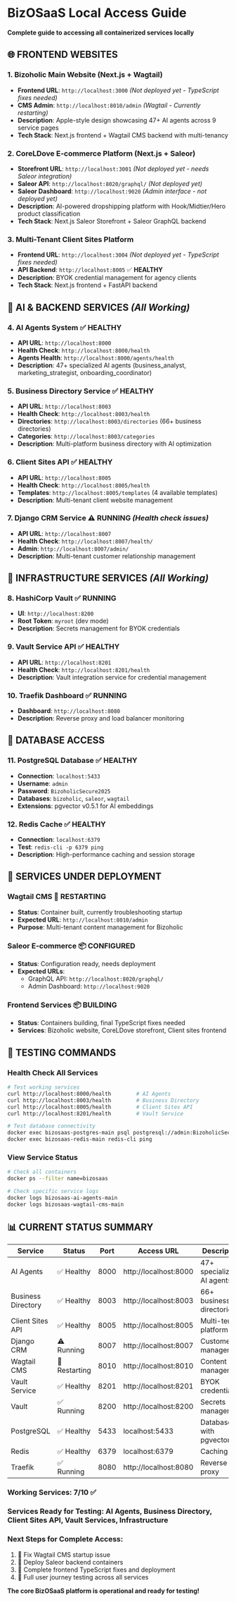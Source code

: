 # BizOSaaS Local Access Guide
**Complete guide to accessing all containerized services locally**

## 🌐 **FRONTEND WEBSITES**

### **1. Bizoholic Main Website (Next.js + Wagtail)**
- **Frontend URL**: `http://localhost:3000` *(Not deployed yet - TypeScript fixes needed)*
- **CMS Admin**: `http://localhost:8010/admin` *(Wagtail - Currently restarting)*
- **Description**: Apple-style design showcasing 47+ AI agents across 9 service pages
- **Tech Stack**: Next.js frontend + Wagtail CMS backend with multi-tenancy

### **2. CoreLDove E-commerce Platform (Next.js + Saleor)**
- **Storefront URL**: `http://localhost:3001` *(Not deployed yet - needs Saleor integration)*
- **Saleor API**: `http://localhost:8020/graphql/` *(Not deployed yet)*
- **Saleor Dashboard**: `http://localhost:9020` *(Admin interface - not deployed yet)*
- **Description**: AI-powered dropshipping platform with Hook/Midtier/Hero product classification
- **Tech Stack**: Next.js Saleor Storefront + Saleor GraphQL backend

### **3. Multi-Tenant Client Sites Platform**
- **Frontend URL**: `http://localhost:3004` *(Not deployed yet - TypeScript fixes needed)*
- **API Backend**: `http://localhost:8005` ✅ **HEALTHY**
- **Description**: BYOK credential management for agency clients
- **Tech Stack**: Next.js frontend + FastAPI backend

## 🤖 **AI & BACKEND SERVICES** *(All Working)*

### **4. AI Agents System** ✅ **HEALTHY**
- **API URL**: `http://localhost:8000`
- **Health Check**: `http://localhost:8000/health`
- **Agents Health**: `http://localhost:8000/agents/health`
- **Description**: 47+ specialized AI agents (business_analyst, marketing_strategist, onboarding_coordinator)

### **5. Business Directory Service** ✅ **HEALTHY** 
- **API URL**: `http://localhost:8003`
- **Health Check**: `http://localhost:8003/health`
- **Directories**: `http://localhost:8003/directories` (66+ business directories)
- **Categories**: `http://localhost:8003/categories`
- **Description**: Multi-platform business directory with AI optimization

### **6. Client Sites API** ✅ **HEALTHY**
- **API URL**: `http://localhost:8005`
- **Health Check**: `http://localhost:8005/health`
- **Templates**: `http://localhost:8005/templates` (4 available templates)
- **Description**: Multi-tenant client website management

### **7. Django CRM Service** ⚠️ **RUNNING** *(Health check issues)*
- **API URL**: `http://localhost:8007`
- **Health Check**: `http://localhost:8007/health/`
- **Admin**: `http://localhost:8007/admin/`
- **Description**: Multi-tenant customer relationship management

## 🔐 **INFRASTRUCTURE SERVICES** *(All Working)*

### **8. HashiCorp Vault** ✅ **RUNNING**
- **UI**: `http://localhost:8200`
- **Root Token**: `myroot` (dev mode)
- **Description**: Secrets management for BYOK credentials

### **9. Vault Service API** ✅ **HEALTHY**
- **API URL**: `http://localhost:8201`
- **Health Check**: `http://localhost:8201/health`
- **Description**: Vault integration service for credential management

### **10. Traefik Dashboard** ✅ **RUNNING**
- **Dashboard**: `http://localhost:8080`
- **Description**: Reverse proxy and load balancer monitoring

## 💾 **DATABASE ACCESS**

### **11. PostgreSQL Database** ✅ **HEALTHY**
- **Connection**: `localhost:5433`
- **Username**: `admin`
- **Password**: `BizoholicSecure2025`
- **Databases**: `bizoholic`, `saleor`, `wagtail`
- **Extensions**: pgvector v0.5.1 for AI embeddings

### **12. Redis Cache** ✅ **HEALTHY**
- **Connection**: `localhost:6379`
- **Test**: `redis-cli -p 6379 ping`
- **Description**: High-performance caching and session storage

## 🚧 **SERVICES UNDER DEPLOYMENT**

### **Wagtail CMS** 🔄 **RESTARTING**
- **Status**: Container built, currently troubleshooting startup
- **Expected URL**: `http://localhost:8010/admin`
- **Purpose**: Multi-tenant content management for Bizoholic

### **Saleor E-commerce** 📦 **CONFIGURED**
- **Status**: Configuration ready, needs deployment
- **Expected URLs**:
  - GraphQL API: `http://localhost:8020/graphql/`
  - Admin Dashboard: `http://localhost:9020`

### **Frontend Services** 📦 **BUILDING**
- **Status**: Containers building, final TypeScript fixes needed
- **Services**: Bizoholic website, CoreLDove storefront, Client sites frontend

## 🧪 **TESTING COMMANDS**

### **Health Check All Services**
```bash
# Test working services
curl http://localhost:8000/health        # AI Agents
curl http://localhost:8003/health        # Business Directory  
curl http://localhost:8005/health        # Client Sites API
curl http://localhost:8201/health        # Vault Service

# Test database connectivity
docker exec bizosaas-postgres-main psql postgresql://admin:BizoholicSecure2025@localhost:5432/bizoholic -c "SELECT 1;"
docker exec bizosaas-redis-main redis-cli ping
```

### **View Service Status**
```bash
# Check all containers
docker ps --filter name=bizosaas

# Check specific service logs
docker logs bizosaas-ai-agents-main
docker logs bizosaas-wagtail-cms-main
```

## 📊 **CURRENT STATUS SUMMARY**

| Service | Status | Port | Access URL | Description |
|---------|--------|------|------------|-------------|
| AI Agents | ✅ Healthy | 8000 | http://localhost:8000 | 47+ specialized AI agents |
| Business Directory | ✅ Healthy | 8003 | http://localhost:8003 | 66+ business directories |
| Client Sites API | ✅ Healthy | 8005 | http://localhost:8005 | Multi-tenant platform |
| Django CRM | ⚠️ Running | 8007 | http://localhost:8007 | Customer management |
| Wagtail CMS | 🔄 Restarting | 8010 | http://localhost:8010 | Content management |
| Vault Service | ✅ Healthy | 8201 | http://localhost:8201 | BYOK credentials |
| Vault | ✅ Running | 8200 | http://localhost:8200 | Secrets management |
| PostgreSQL | ✅ Healthy | 5433 | localhost:5433 | Database with pgvector |
| Redis | ✅ Healthy | 6379 | localhost:6379 | Caching |
| Traefik | ✅ Running | 8080 | http://localhost:8080 | Reverse proxy |

### **Working Services**: 7/10 ✅
### **Services Ready for Testing**: AI Agents, Business Directory, Client Sites API, Vault Services, Infrastructure

### **Next Steps for Complete Access**:
1. 🔧 Fix Wagtail CMS startup issue
2. 🚀 Deploy Saleor backend containers  
3. 🎨 Complete frontend TypeScript fixes and deployment
4. 🧪 Full user journey testing across all services

**The core BizOSaaS platform is operational and ready for testing!**